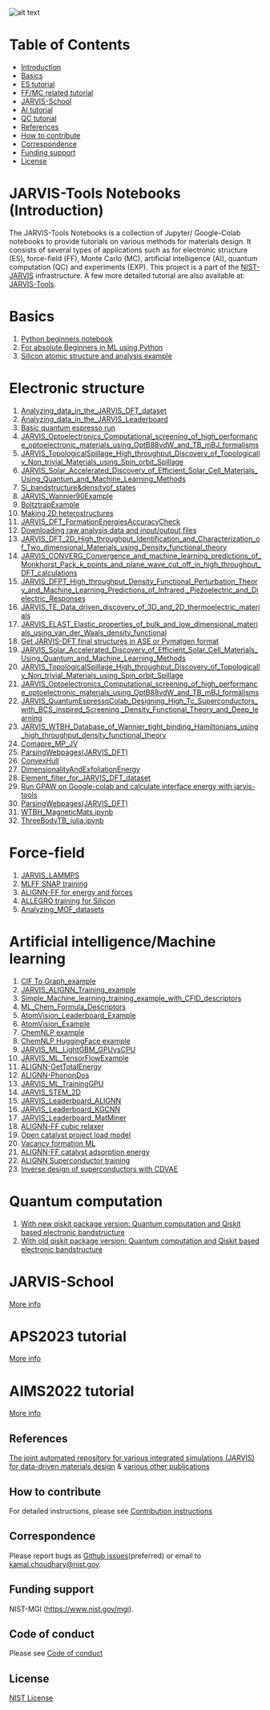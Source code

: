 ![alt text](https://github.com/JARVIS-Materials-Design/jarvis-tools-notebooks/actions/workflows/test-notebooks.yml/badge.svg)

# Table of Contents
* [Introduction](#intro)
* [Basics](#basics)
* [ES tutorial](#es)
* [FF/MC related tutorial](#es)
* [JARVIS-School](#school)
* [AI tutorial](#ai)
* [QC tutorial](#qc)
* [References](#refs)
* [How to contribute](#contrib)
* [Correspondence](#corres)
* [Funding support](#fund)
* [License](#license)


<a name="intro"></a>
# JARVIS-Tools Notebooks (Introduction)
The JARVIS-Tools Notebooks is a collection of Jupyter/ Google-Colab notebooks to provide tutorials on various methods for materials design. It consists of several types of applications such as for electronic structure (ES), force-field (FF), Monte Carlo (MC), artificial intelligence (AI), quantum computation (QC) and experiments (EXP). This project is a part of the [NIST-JARVIS](https://jarvis.nist.gov/) infrastructure. A few more detailed tutorial are also available at: [JARVIS-Tools](https://jarvis-tools.readthedocs.io/en/master/tutorials.html).


<a name="basics"></a>
# Basics
1) [Python beginners notebook](https://colab.research.google.com/github/knc6/jarvis-tools-notebooks/blob/master/jarvis-tools-notebooks/python_beginners_notebook.ipynb)
2) [For absolute Beginners in ML using Python](https://colab.research.google.com/github/knc6/jarvis-tools-notebooks/blob/master/jarvis-tools-notebooks/AIMS2022_Python_Basics.ipynb)
3) [Silicon atomic structure and analysis example](https://colab.research.google.com/github/knc6/jarvis-tools-notebooks/blob/master/jarvis-tools-notebooks/Simple_Silicon_atomic_structure_and_analysis_example.ipynb)


<a name="es"></a>
# Electronic structure

1) [Analyzing_data_in_the_JARVIS_DFT_dataset](https://colab.research.google.com/github/knc6/jarvis-tools-notebooks/blob/master/jarvis-tools-notebooks/Analyzing_data_in_the_JARVIS_DFT_dataset.ipynb)
2) [Analyzing_data_in_the_JARVIS_Leaderboard](https://colab.research.google.com/github/knc6/jarvis-tools-notebooks/blob/master/jarvis-tools-notebooks/Analyzing_data_in_the_JARVIS_Leaderboard.ipynb)
3) [Basic quantum espresso run](https://colab.research.google.com/github/knc6/jarvis-tools-notebooks/blob/master/jarvis-tools-notebooks/JARVIS_QuantumEspressoColab_Basic_Example.ipynb)
4) [JARVIS_Optoelectronics_Computational_screening_of_high_performance_optoelectronic_materials_using_OptB88vdW_and_TB_mBJ_formalisms ](https://colab.research.google.com/github/knc6/jarvis-tools-notebooks/blob/master/jarvis-tools-notebooks/JARVIS_Optoelectronics_Computational_screening_of_high_performance_optoelectronic_materials_using_OptB88vdW_and_TB_mBJ_formalisms.ipynb)
5) [JARVIS_TopologicalSpillage_High_throughput_Discovery_of_Topologically_Non_trivial_Materials_using_Spin_orbit_Spillage ](https://colab.research.google.com/github/knc6/jarvis-tools-notebooks/blob/master/jarvis-tools-notebooks/JARVIS_TopologicalSpillage_High_throughput_Discovery_of_Topologically_Non_trivial_Materials_using_Spin_orbit_Spillage.ipynb)
6) [JARVIS_Solar_Accelerated_Discovery_of_Efficient_Solar_Cell_Materials_Using_Quantum_and_Machine_Learning_Methods ](https://colab.research.google.com/github/knc6/jarvis-tools-notebooks/blob/master/jarvis-tools-notebooks/JARVIS_Solar_Accelerated_Discovery_of_Efficient_Solar_Cell_Materials_Using_Quantum_and_Machine_Learning_Methods.ipynb)
7) [Si_bandstructure&densityof_states](https://colab.research.google.com/github/knc6/jarvis-tools-notebooks/blob/master/jarvis-tools-notebooks/Si_bandstructure%26densityof_states.ipynb)
8) [JARVIS_Wannier90Example](https://colab.research.google.com/github/knc6/jarvis-tools-notebooks/blob/master/jarvis-tools-notebooks/JARVIS_Wannier90Example.ipynb)
9) [BoltztrapExample](https://colab.research.google.com/github/knc6/jarvis-tools-notebooks/blob/master/jarvis-tools-notebooks/BoltztrapExample.ipynb)
10) [Making 2D heterostructures](https://colab.research.google.com/github/knc6/jarvis-tools-notebooks/blob/master/jarvis-tools-notebooks/Making_2D_heterostructures.ipynb)
11)  [JARVIS_DFT_FormationEnergiesAccuracyCheck](https://colab.research.google.com/github/knc6/jarvis-tools-notebooks/blob/master/jarvis-tools-notebooks/JARVIS_DFT_FormationEnergiesAccuracyCheck.ipynb)
12) [Downloading raw analysis data and input/output files](https://colab.research.google.com/github/knc6/jarvis-tools-notebooks/blob/master/jarvis-tools-notebooks/Download_raw_data_for_webpages.ipynb)
13) [JARVIS_DFT_2D_High_throughput_Identification_and_Characterization_of_Two_dimensional_Materials_using_Density_functional_theory ](https://colab.research.google.com/github/knc6/jarvis-tools-notebooks/blob/master/jarvis-tools-notebooks/JARVIS_DFT_2D_High_throughput_Identification_and_Characterization_of_Two_dimensional_Materials_using_Density_functional_theory.ipynb)
14) [JARVIS_CONVERG_Convergence_and_machine_learning_predictions_of_Monkhorst_Pack_k_points_and_plane_wave_cut_off_in_high_throughput_DFT_calculations ](https://colab.research.google.com/github/knc6/jarvis-tools-notebooks/blob/master/jarvis-tools-notebooks/JARVIS_CONVERG_Convergence_and_machine_learning_predictions_of_Monkhorst_Pack_k_points_and_plane_wave_cut_off_in_high_throughput_DFT_calculations.ipynb)
15) [JARVIS_DFPT_High_throughput_Density_Functional_Perturbation_Theory_and_Machine_Learning_Predictions_of_Infrared,_Piezoelectric_and_Dielectric_Responses ](https://colab.research.google.com/github/knc6/jarvis-tools-notebooks/blob/master/jarvis-tools-notebooks/JARVIS_DFPT_High_throughput_Density_Functional_Perturbation_Theory_and_Machine_Learning_Predictions_of_Infrared%2C_Piezoelectric_and_Dielectric_Responses.ipynb)
16) [JARVIS_TE_Data_driven_discovery_of_3D_and_2D_thermoelectric_materials](https://colab.research.google.com/github/knc6/jarvis-tools-notebooks/blob/master/jarvis-tools-notebooks/JARVIS_TE_Data_driven_discovery_of_3D_and_2D_thermoelectric_materials.ipynb)
17) [JARVIS_ELAST_Elastic_properties_of_bulk_and_low_dimensional_materials_using_van_der_Waals_density_functional ](https://colab.research.google.com/github/knc6/jarvis-tools-notebooks/blob/master/jarvis-tools-notebooks/JARVIS_ELAST_Elastic_properties_of_bulk_and_low_dimensional_materials_using_van_der_Waals_density_functional.ipynb)
18) [Get JARVIS-DFT final structures in ASE or Pymatgen format](https://colab.research.google.com/github/knc6/jarvis-tools-notebooks/blob/master/jarvis-tools-notebooks/Get_JARVIS_DFT_final_structures_in_ASE_or_Pymatgen_format.ipynb)
19) [JARVIS_Solar_Accelerated_Discovery_of_Efficient_Solar_Cell_Materials_Using_Quantum_and_Machine_Learning_Methods ](https://colab.research.google.com/github/knc6/jarvis-tools-notebooks/blob/master/jarvis-tools-notebooks/JARVIS_Solar_Accelerated_Discovery_of_Efficient_Solar_Cell_Materials_Using_Quantum_and_Machine_Learning_Methods.ipynb)
20) [JARVIS_TopologicalSpillage_High_throughput_Discovery_of_Topologically_Non_trivial_Materials_using_Spin_orbit_Spillage ](https://colab.research.google.com/github/knc6/jarvis-tools-notebooks/blob/master/jarvis-tools-notebooks/JARVIS_TopologicalSpillage_High_throughput_Discovery_of_Topologically_Non_trivial_Materials_using_Spin_orbit_Spillage.ipynb)
21) [JARVIS_Optoelectronics_Computational_screening_of_high_performance_optoelectronic_materials_using_OptB88vdW_and_TB_mBJ_formalisms ](https://colab.research.google.com/github/knc6/jarvis-tools-notebooks/blob/master/jarvis-tools-notebooks/JARVIS_Optoelectronics_Computational_screening_of_high_performance_optoelectronic_materials_using_OptB88vdW_and_TB_mBJ_formalisms.ipynb)
22) [JARVIS_QuantumEspressoColab_Designing_High_Tc_Superconductors_with_BCS_inspired_Screening,_Density_Functional_Theory_and_Deep_learning ](https://colab.research.google.com/github/knc6/jarvis-tools-notebooks/blob/master/jarvis-tools-notebooks/JARVIS_QuantumEspressoColab_Designing_High_Tc_Superconductors_with_BCS_inspired_Screening%2C_Density_Functional_Theory_and_Deep_learning.ipynb)
22) [JARVIS_WTBH_Database_of_Wannier_tight_binding_Hamiltonians_using_high_throughput_density_functional_theory ](https://colab.research.google.com/github/knc6/jarvis-tools-notebooks/blob/master/jarvis-tools-notebooks/JARVIS_WTBH_Database_of_Wannier_tight_binding_Hamiltonians_using_high_throughput_density_functional_theory.ipynb)
23) [Comapre_MP_JV](https://colab.research.google.com/github/knc6/jarvis-tools-notebooks/blob/master/jarvis-tools-notebooks/Comapre_MP_JV.ipynb)
24) [ParsingWebpages(JARVIS_DFT)](https://github.com/knc6/jarvis-tools-notebooks/blob/master/jarvis-tools-notebooks/ParsingWebpages(JARVIS_DFT).ipynb)
25) [ConvexHull](https://colab.research.google.com/github/knc6/jarvis-tools-notebooks/blob/master/jarvis-tools-notebooks/ConvexHull.ipynb)
26) [DimensionalityAndExfoliationEnergy](https://colab.research.google.com/github/knc6/jarvis-tools-notebooks/blob/master/jarvis-tools-notebooks/DimensionalityAndExfoliationEnergy.ipynb)
27) [Element_filter_for_JARVIS_DFT_dataset](https://colab.research.google.com/github/knc6/jarvis-tools-notebooks/blob/master/jarvis-tools-notebooks/Element_filter_for_JARVIS_DFT_dataset.ipynb)
28) [Run GPAW on Google-colab and calculate interface energy with jarvis-tools](https://colab.research.google.com/github/knc6/jarvis-tools-notebooks/blob/master/jarvis-tools-notebooks/GPAW_Colab.ipynb)
29) [ParsingWebpages(JARVIS_DFT)](https://colab.research.google.com/github/knc6/jarvis-tools-notebooks/blob/master/jarvis-tools-notebooks/ParsingWebpages(JARVIS_DFT).ipynb)
30) [WTBH_MagneticMats.ipynb](https://github.com/knc6/jarvis-tools-notebooks/blob/master/jarvis-tools-notebooks/WTBH_MagneticMats.ipynb)
31) [ThreeBodyTB_julia.ipynb](https://colab.research.google.com/github/knc6/jarvis-tools-notebooks/blob/master/jarvis-tools-notebooks/ThreeBodyTB_julia.ipynb)

<a name="ff"></a>
# Force-field

1) [JARVIS_LAMMPS](https://colab.research.google.com/github/knc6/jarvis-tools-notebooks/blob/master/jarvis-tools-notebooks/JARVIS_LAMMPS.ipynb)
3) [MLFF SNAP training](https://colab.research.google.com/github/FitSNAP/FitSNAP/blob/master/tutorial.ipynb)
3) [ALIGNN-FF for energy and forces](https://colab.research.google.com/github/knc6/jarvis-tools-notebooks/blob/master/jarvis-tools-notebooks/Train_ALIGNNFF_Mlearn.ipynb)
4) [ALLEGRO training for Silicon](https://colab.research.google.com/github/knc6/jarvis-tools-notebooks/blob/master/jarvis-tools-notebooks/Train_MLFF_ALLEGRO.ipynb)
5) [Analyzing_MOF_datasets](https://colab.research.google.com/github/knc6/jarvis-tools-notebooks/blob/master/jarvis-tools-notebooks/Analyzing_MOF_datasets.ipynb)

<a name="ai"></a>
# Artificial intelligence/Machine learning

1) [CIF To Graph_example](https://colab.research.google.com/github/knc6/jarvis-tools-notebooks/blob/master/jarvis-tools-notebooks/cif2graph.ipynb)
2) [JARVIS_ALIGNN_Training_example](https://colab.research.google.com/github/knc6/jarvis-tools-notebooks/blob/master/jarvis-tools-notebooks/Training_ALIGNN_model_example.ipynb)
3) [Simple_Machine_learning_training_example_with_CFID_descriptors](https://colab.research.google.com/github/knc6/jarvis-tools-notebooks/blob/master/jarvis-tools-notebooks/Simple_Machine_learning_training_example_with_CFID_descriptors.ipynb)
4) [ML_Chem_Formula_Descriptors](https://colab.research.google.com/github/knc6/jarvis-tools-notebooks/blob/master/jarvis-tools-notebooks/JARVIS_ML_Magpie_AIMS.ipynb)
5) [AtomVision_Leaderboard_Example](https://colab.research.google.com/github/knc6/jarvis-tools-notebooks/blob/master/jarvis-tools-notebooks/AtomVisionImageClassification.ipynb)
6) [AtomVision_Example](https://colab.research.google.com/github/knc6/jarvis-tools-notebooks/blob/master/jarvis-tools-notebooks/AtomVisionExample.ipynb)
7) [ChemNLP example](https://colab.research.google.com/github/knc6/jarvis-tools-notebooks/blob/master/jarvis-tools-notebooks/ChemNLP_Example.ipynb)
8) [ChemNLP HuggingFace example](https://colab.research.google.com/github/knc6/jarvis-tools-notebooks/blob/master/jarvis-tools-notebooks/ChemNLP_TitleToAbstract.ipynb)
9) [JARVIS_ML_LightGBM_GPUvsCPU](https://colab.research.google.com/github/knc6/jarvis-tools-notebooks/blob/master/jarvis-tools-notebooks/JARVIS_ML_LightGBM_GPUvsCPU.ipynb)
10) [JARVIS_ML_TensorFlowExample](https://colab.research.google.com/github/knc6/jarvis-tools-notebooks/blob/master/jarvis-tools-notebooks/JARVIS_ML_TensorFlowExample.ipynb)
11) [ALIGNN-GetTotalEnergy](https://colab.research.google.com/github/knc6/jarvis-tools-notebooks/blob/master/jarvis-tools-notebooks/GetTotalEnergy.ipynb)
12) [ALIGNN-PhononDos](https://colab.research.google.com/github/JARVIS-Materials-Design/jarvis-tools-notebooks/blob/master/jarvis-tools-notebooks/ALIGNN_PhononDOS.ipynb)
13) [JARVIS_ML_TrainingGPU](https://colab.research.google.com/github/knc6/jarvis-tools-notebooks/blob/master/jarvis-tools-notebooks/JARVIS_ML_TrainingGPU.ipynb)
14) [JARVIS_STEM_2D](https://colab.research.google.com/github/knc6/jarvis-tools-notebooks/blob/master/jarvis-tools-notebooks/JARVIS_STEM_2D.ipynb)
15) [JARVIS_Leaderboard_ALIGNN](https://colab.research.google.com/github/knc6/jarvis-tools-notebooks/blob/master/jarvis-tools-notebooks/alignn_jarvis_leaderboard.ipynb)
16) [JARVIS_Leaderboard_KGCNN](https://colab.research.google.com/github/knc6/jarvis-tools-notebooks/blob/master/jarvis-tools-notebooks/kgcnn_jarvis_leaderboard.ipynb)
17) [JARVIS_Leaderboard_MatMiner](https://colab.research.google.com/github/knc6/jarvis-tools-notebooks/blob/master/jarvis-tools-notebooks/MatMiner_on_JARVIS_DFT.ipynb)
18) [ALIGNN-FF cubic relaxer](https://colab.research.google.com/github/knc6/jarvis-tools-notebooks/blob/master/jarvis-tools-notebooks/Cubic_Crystal_Test.ipynb)
19) [Open catalyst project load model](https://github.com/knc6/jarvis-tools-notebooks/blob/master/jarvis-tools-notebooks/ocp_load_pretrained_models.ipynb)
20) [Vacancy formation ML](https://colab.research.google.com/github/knc6/jarvis-tools-notebooks/blob/master/jarvis-tools-notebooks/vacancy_ml.ipynb)
21) [ALIGNN-FF catalyst adsorption energy](https://colab.research.google.com/github/knc6/jarvis-tools-notebooks/blob/master/jarvis-tools-notebooks/tinnet_O_ALIGNN_FF.ipynb)
22) [ALIGNN Superconductor training](https://github.com/knc6/jarvis-tools-notebooks/blob/master/jarvis-tools-notebooks/ALIGNN_Sc.ipynb)
23) [Inverse design of superconductors with CDVAE](https://colab.research.google.com/github/knc6/jarvis-tools-notebooks/blob/master/jarvis-tools-notebooks/cdvae_example.ipynb)

<a name="qc"></a>
# Quantum computation

1) [With new qiskit package version: Quantum computation and Qiskit based electronic bandstructure](https://github.com/knc6/jarvis-tools-notebooks/blob/master/jarvis-tools-notebooks/Qiskit_based_electronic_bandstructure_latest_qiskit.ipynb)
2) [With old qiskit package version: Quantum computation and Qiskit based electronic bandstructure](https://colab.research.google.com/github/knc6/jarvis-tools-notebooks/blob/master/jarvis-tools-notebooks/Qiskit_based_electronic_bandstructure_.ipynb)

<a name="school"></a>
# JARVIS-School

[More info](https://jarvis.nist.gov/events/school)

<a name="aps"></a>
# APS2023 tutorial

[More info](https://march.aps.org/events/tutorial-graph-neural-networks)

<a name="aims"></a>
# AIMS2022 tutorial

[More info](https://jarvis.nist.gov/events/aims)

<a name="refs"></a>
References
-----------------

[The joint automated repository for various integrated simulations (JARVIS) for data-driven materials design](https://www.nature.com/articles/s41524-020-00440-1) & [various other publications](https://jarvis-tools.readthedocs.io/en/master/publications.html)

<a name="contrib"></a>
How to contribute
-----------------

For detailed instructions, please see [Contribution instructions](https://github.com/usnistgov/jarvis/blob/master/Contribution.rst)

<a name="corres"></a>
Correspondence
--------------------

Please report bugs as [Github issues](https://github.com/JARVIS-Materials-Design/jarvis-tools-notebooks/issues)(preferred) or email to kamal.choudhary@nist.gov.

<a name="fund"></a>
Funding support
--------------------

NIST-MGI (https://www.nist.gov/mgi).

Code of conduct
--------------------

Please see [Code of conduct](https://github.com/usnistgov/jarvis/blob/master/CODE_OF_CONDUCT.md)

<a name="license"></a>
License
--------------------
[NIST License](https://github.com/usnistgov/jarvis/blob/master/LICENSE.rst)
